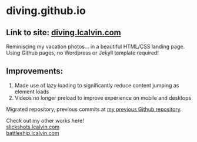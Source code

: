 # diving.github.io
## Link to site: [diving.lcalvin.com](https://diving.lcalvin.com/)
Reminiscing my vacation photos... in a beautiful HTML/CSS landing page.  
Using Github pages, no Wordpress or Jekyll template required!

## Improvements:
1. Made use of lazy loading to significantly reduce content jumping as element loads
2. Videos no longer preload to improve experience on mobile and desktops

Migrated repository, previous commits at [my previous Github repository](https://github.com/l-calvin/lcalvin.github.io).

Check out my other works here!  
[slickshots.lcalvin.com](https://slickshots.lcalvin.com/)  
[battleship.lcalvin.com](https://battleship.lcalvin.com/)